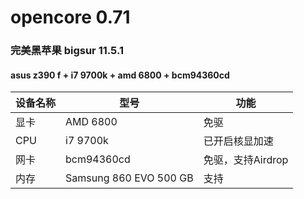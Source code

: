 # opencore 0.71
### 完美黑苹果 bigsur 11.5.1
#### asus z390 f + i7 9700k + amd 6800 + bcm94360cd


|设备名称|型号|功能|
|  ----  | ----  | ---- |
|显卡|AMD 6800|免驱|
|CPU|i7 9700k|已开启核显加速|
|网卡|bcm94360cd|免驱，支持Airdrop|
|内存|Samsung 860 EVO 500 GB|支持|
